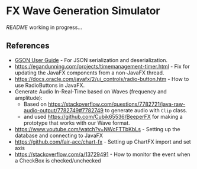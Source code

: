 # FX Wave Generation Simulator

_README_ working in progress...

## References

- [GSON User Guide](https://github.com/google/gson/blob/main/UserGuide.md#using-gson) - For JSON serialization and deserialization.
- https://egandunning.com/projects/timemanagement-timer.html - Fix for updating the JavaFX components from a non-JavaFX thread.
- https://docs.oracle.com/javafx/2/ui_controls/radio-button.htm - How to use RadioButtons in JavaFX.
- Generate Audio In-Real-Time based on Waves (frequency and amplitude):
    - Based on https://stackoverflow.com/questions/7782721/java-raw-audio-output/7782749#7782749 to generate audio with `Clip` class.
    - and used https://github.com/Cubik65536/BeeperFX for making a prototype that works with our Wave format.
- https://www.youtube.com/watch?v=NWcFTTbKbLs - Setting up the database and connecting to JavaFX
- https://github.com/fair-acc/chart-fx - Setting up ChartFX import and set axis
- https://stackoverflow.com/a/13729491 - How to monitor the event when a CheckBox is checked/unchecked
